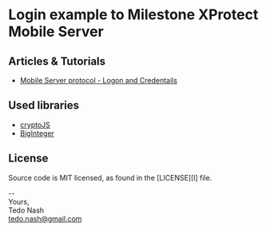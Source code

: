 ﻿# Login example to Milestone XProtect Mobile Server


## Articles & Tutorials

- [Mobile Server protocol - Logon and Credentails](https://doc.developer.milestonesys.com/mipsdkmobile/reference/protocols/mobile_logon.html)

## Used libraries

- [cryptoJS ](https://cryptojs.gitbook.io/docs/)
- [BigInteger ](https://github.com/peterolson/BigInteger.js)

## License

Source code is MIT licensed, as found in the [LICENSE][l] file.


--<br>Yours,<br>Tedo Nash<br>tedo.nash@gmail.com
